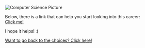 ![Computer Science Picture](http://www.cdm.depaul.edu/academics/PublishingImages/heroMSCS.jpg)  

Below, there is a link that can help you start looking into this career:  
[Click me!](http://www.computerscienceonline.org/careers/)  

I hope it helps! :)

[Want to go back to the choices? Click here!](/introduction/first-question.md)

